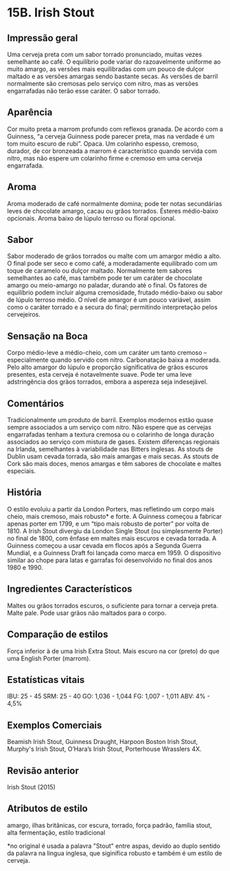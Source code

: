 # 15B. Irish Stout

## Impressão geral

Uma cerveja preta com um sabor torrado pronunciado, muitas vezes semelhante ao café. O equilíbrio pode variar do razoavelmente uniforme ao muito amargo, as versões mais equilibradas com um pouco de dulçor maltado e as versões amargas sendo bastante secas. As versões de barril normalmente são cremosas pelo serviço com nitro, mas as versões engarrafadas não terão esse caráter. O sabor torrado.

## Aparência

Cor muito preta a marrom profundo com reflexos granada. De acordo com a Guinness, “a cerveja Guinness pode parecer preta, mas na verdade é um tom muito escuro de rubi”. Opaca. Um colarinho espesso, cremoso, durador, de cor bronzeada a marrom é característico quando servida com nitro, mas não espere um colarinho firme e cremoso em uma cerveja engarrafada.

## Aroma

Aroma moderado de café normalmente domina; pode ter notas secundárias leves de chocolate amargo, cacau ou grãos torrados. Ésteres médio-baixo opcionais. Aroma baixo de lúpulo terroso ou floral opcional.

## Sabor

Sabor moderado de grãos torrados ou malte com um amargor médio a alto. O final pode ser seco e como café, a moderadamente equilibrado com um toque de caramelo ou dulçor maltado. Normalmente tem sabores semelhantes ao café, mas também pode ter um caráter de chocolate amargo ou meio-amargo no paladar, durando até o final. Os fatores de equilíbrio podem incluir alguma cremosidade, frutado médio-baixo ou sabor de lúpulo terroso médio. O nível de amargor é um pouco variável, assim como o caráter torrado e a secura do final; permitindo interpretação pelos cervejeiros.

## Sensação na Boca

Corpo médio-leve a médio-cheio, com um caráter um tanto cremoso – especialmente quando servido com nitro. Carbonatação baixa a moderada. Pelo alto amargor do lúpulo e proporção significativa de grãos escuros presentes, esta cerveja é notavelmente suave. Pode ter uma leve adstringência dos grãos torrados, embora a aspereza seja indesejável.

## Comentários

Tradicionalmente um produto de barril. Exemplos modernos estão quase sempre associados a um serviço com nitro. Não espere que as cervejas engarrafadas tenham a textura cremosa ou o colarinho de longa duração associados ao serviço com mistura de gases. Existem diferenças regionais na Irlanda, semelhantes à variabilidade nas Bitters inglesas. As stouts de Dublin usam cevada torrada, são mais amargas e mais secas. As stouts de Cork são mais doces, menos amargas e têm sabores de chocolate e maltes especiais.

## História

O estilo evoluiu a partir da London Porters, mas refletindo um corpo mais cheio, mais cremoso, mais robusto* e forte. A Guinness começou a fabricar apenas porter em 1799, e um “tipo mais robusto de porter” por volta de 1810. A Irish Stout divergiu da London Single Stout (ou simplesmente Porter) no final de 1800, com ênfase em maltes mais escuros e cevada torrada. A Guinness começou a usar cevada em flocos após a Segunda Guerra Mundial, e a Guinness Draft foi lançada como marca em 1959. O dispositivo similar ao chope para latas e garrafas foi desenvolvido no final dos anos 1980 e 1990.

## Ingredientes Característicos

Maltes ou grãos torrados escuros, o suficiente para tornar a cerveja preta. Malte pale. Pode usar grãos não maltados para o corpo.

## Comparação de estilos

Força inferior à de uma Irish Extra Stout. Mais escuro na cor (preto) do que uma English Porter (marrom).

## Estatísticas vitais

IBU: 25 - 45
SRM: 25 - 40
GO: 1,036 - 1,044
FG: 1,007 - 1,011
ABV: 4% - 4,5%

## Exemplos Comerciais

Beamish Irish Stout, Guinness Draught, Harpoon Boston Irish Stout, Murphy's Irish Stout, O’Hara’s Irish Stout, Porterhouse Wrasslers 4X.

## Revisão anterior

Irish Stout (2015)

## Atributos de estilo

amargo, ilhas britânicas, cor escura, torrado, força padrão, família stout, alta fermentação, estilo tradicional

*no original é usada a palavra "Stout" entre aspas, devido ao duplo sentido da palavra na lingua inglesa, que siginifica robusto e também é um estilo de cerveja.